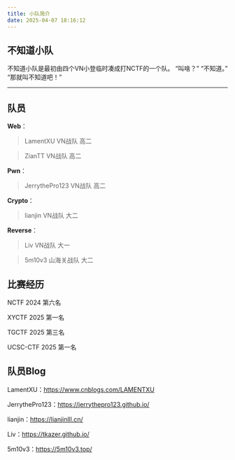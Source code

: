 ```yaml
---
title: 小队简介
date: 2025-04-07 18:16:12
---
```


## 不知道小队

不知道小队是最初由四个VN小登临时凑成打NCTF的一个队。 “叫啥？” “不知道。” “那就叫不知道吧！”

---

## 队员

**Web**：

> LamentXU VN战队 高二

> ZianTT VN战队 高二

**Pwn**：

> JerrythePro123 VN战队 高二

**Crypto**：

> lianjin VN战队 大二

**Reverse**：

> Liv VN战队 大一

> 5m10v3 山海关战队 大二

## 比赛经历

NCTF 2024 第六名

XYCTF 2025 第一名

TGCTF 2025 第三名

UCSC-CTF 2025 第一名

## 队员Blog

LamentXU：https://www.cnblogs.com/LAMENTXU

JerrythePro123：https://jerrythepro123.github.io/

lianjin：https://lianjinlll.cn/

Liv：https://tkazer.github.io/

5m10v3：https://5m10v3.top/

